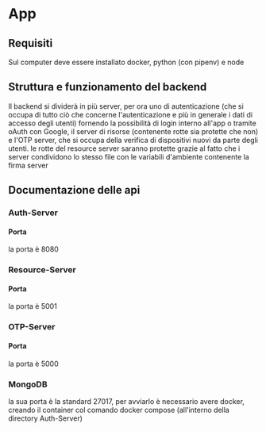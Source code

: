 # App


## Requisiti 
Sul computer deve essere installato docker, python (con pipenv) e node


## Struttura e funzionamento del backend
Il backend si dividerà in più server, per ora uno di autenticazione (che si occupa di tutto ciò che concerne l'autenticazione e più in generale i dati di accesso degli utenti) fornendo la possibilità di login interno all'app o tramite oAuth con Google, il server di risorse (contenente rotte sia protette che non) e l'OTP server, che si occupa della verifica di dispositivi nuovi da parte degli utenti. le rotte del resource server saranno protette grazie al fatto che i  server condividono lo stesso file con le variabili d'ambiente contenente la firma server


## Documentazione delle api
### Auth-Server
#### Porta
la porta è 8080
### Resource-Server
#### Porta
la porta è 5001
### OTP-Server
#### Porta
la porta è 5000
### MongoDB
la sua porta è la standard 27017, per avviarlo è necessario avere docker, creando il container col comando docker compose (all'interno della directory Auth-Server)